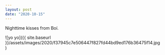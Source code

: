 ```yaml
---
layout: post
date: "2020-10-15"
---
```


Nighttime kisses from Boí.

![yo yo]({{ site.baseurl }}/assets/images/2020/f37945c7e506447f827fd44bd9ed176b36475f14.jpg)
